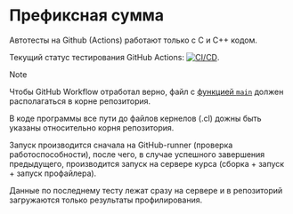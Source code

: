 # Префиксная сумма

Автотесты на Github (Actions) работают только с C и C++ кодом.

Текущий статус тестирования GitHub Actions: [![CI/CD](../../actions/workflows/classroom.yaml/badge.svg?branch=main&event=workflow_dispatch)](../../actions/workflows/classroom.yaml).

> [!Note]
> Чтобы GitHub Workflow отработал верно, файл с [функцией `main`](https://en.cppreference.com/w/c/language/main_function) должен располагаться в корне репозитория.
>
> В коде программы все пути до файлов кернелов (.cl) дожны быть указаны относительно корня репозитория.

Запуск производится сначала на GitHub-runner (проверка работоспособности), после чего, в случае успешного завершения предыдущего, производится запуск на сервере курса (сборка + запуск + запуск профайлера).

Данные по последнему тесту лежат сразу на сервере и в репозиторий загружаются только результаты профилирования.
